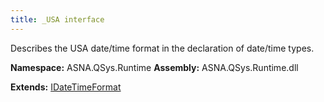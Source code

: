 ```yaml
---
title: _USA interface
---
```


Describes the USA date/time format in the declaration of date/time types.

**Namespace:** ASNA.QSys.Runtime
**Assembly:** ASNA.QSys.Runtime.dll

**Extends:** [IDateTimeFormat](/reference/runtime/qsys-runtime/i-date-time-format.html)
<br>
<br>
